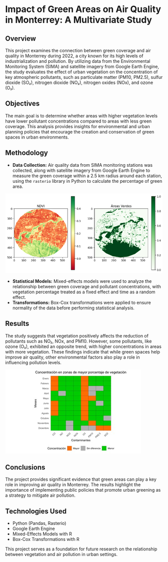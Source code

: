 # Impact of Green Areas on Air Quality in Monterrey: A Multivariate Study

## Overview
This project examines the connection between green coverage and air quality in Monterrey during 2022, a city known for its high levels of industrialization and pollution. By utilizing data from the Environmental Monitoring System (SIMA) and satellite imagery from Google Earth Engine, the study evaluates the effect of urban vegetation on the concentration of key atmospheric pollutants, such as particulate matter (PM10, PM2.5), sulfur dioxide (SO₂), nitrogen dioxide (NO₂), nitrogen oxides (NOx), and ozone (O₃).


## Objectives
The main goal is to determine whether areas with higher vegetation levels have lower pollutant concentrations compared to areas with less green coverage. This analysis provides insights for environmental and urban planning policies that encourage the creation and conservation of green spaces in urban environments.

## Methodology
- **Data Collection:** Air quality data from SIMA monitoring stations was collected, along with satellite imagery from Google Earth Engine to measure the green coverage within a 2.5 km radius around each station, using the `rasterio` library in Python to calculate the percentage of green area.
  
![Alt Map](MapExample.png)

- **Statistical Models:** Mixed-effects models were used to analyze the relationship between green coverage and pollutant concentrations, with vegetation percentage treated as a fixed effect and time as a random effect.
- **Transformations:** Box-Cox transformations were applied to ensure normality of the data before performing statistical analysis.

## Results
The study suggests that vegetation positively affects the reduction of pollutants such as NO₂, NOx, and PM10. However, some pollutants, like ozone (O₃), exhibited an opposite trend, with higher concentrations in areas with more vegetation. These findings indicate that while green spaces help improve air quality, other environmental factors also play a role in influencing pollution levels.

![Alt Results](Results.jpg)

## Conclusions
The project provides significant evidence that green areas can play a key role in improving air quality in Monterrey. The results highlight the importance of implementing public policies that promote urban greening as a strategy to mitigate air pollution.

## Technologies Used
- Python (Pandas, Rasterio)
- Google Earth Engine
- Mixed-Effects Models with R
- Box-Cox Transformations with R

This project serves as a foundation for future research on the relationship between vegetation and air pollution in urban settings.
